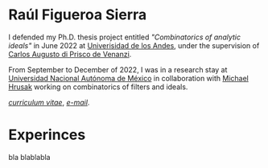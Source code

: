 # Raúl Figueroa Sierra

I defended my Ph.D. thesis project entitled *"Combinatorics of analytic ideals"* in June 2022 at [Univerisidad de los Andes](https://uniandes.edu.co), under the supervision of [Carlos Augusto di Prisco de Venanzi](https://math.uniandes.edu.co/app/cv/site/institucional.php?Uid=ca.di&Cat=Planta&PW=). 

From September to December of 2022, I was in a research stay at [Universidad Nacional Autónoma de México](https://www.unam.mx/) in collaboration with [Michael Hrusak](https://www.matmor.unam.mx/~michael/) working on combinatorics of filters and ideals.

[*curriculum vitae*](/docs/CV-RaulFigueroa.pdf), [*e-mail*](mailto:r.figueroa@uniandes.edu.co).

# Experinces
bla
blablabla


